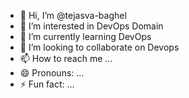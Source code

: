 - 👋 Hi, I’m @tejasva-baghel
- 👀 I’m interested in DevOps Domain
- 🌱 I’m currently learning DevOps
- 💞️ I’m looking to collaborate on Devops 
- 📫 How to reach me ...
- 😄 Pronouns: ...
- ⚡ Fun fact: ...

<!---
tejasva-baghel/tejasva-baghel is a ✨ special ✨ repository because its `README.md` (this file) appears on your GitHub profile.
You can click the Preview link to take a look at your changes.
--->
